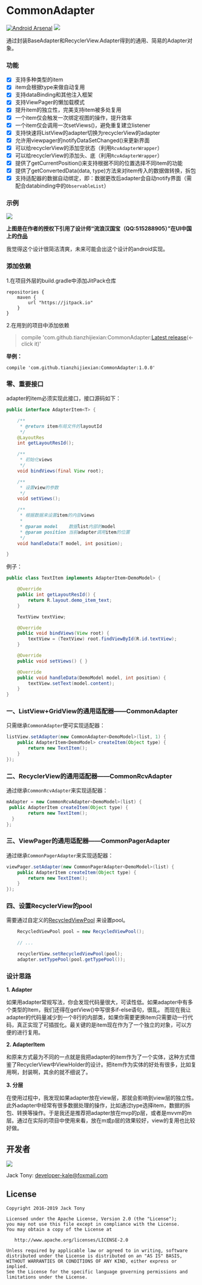 # CommonAdapter
[![Android Arsenal](https://img.shields.io/badge/Android%20Arsenal-CommonAdapter-brightgreen.svg?style=flat)](http://android-arsenal.com/details/1/1861)
[![](https://jitpack.io/v/tianzhijiexian/CommonAdapter.svg)](https://jitpack.io/#tianzhijiexian/CommonAdapter)

通过封装BaseAdapter和RecyclerView.Adapter得到的通用、简易的Adapter对象。  

### 功能

- [x] 支持多种类型的item
- [x] item会根据type来做自动复用
- [x] ​支持dataBinding和其他注入框架
- [x] 支持ViewPager的懒加载模式
- [x] 提升item的独立性，完美支持item被多处复用
- [x] 一个item仅会触发一次绑定视图的操作，提升效率
- [x] 一个item仅会调用一次setViews()，避免重复建立listener
- [x] 支持快速将ListView的adapter切换为recyclerView的adapter
- [x] 允许用viewpager的notifyDataSetChanged()来更新界面
- [x] 可以给recyclerView的添加空状态（利用`RcvAdapterWrapper`）
- [x] 可以给recyclerView的添加头、底（利用`RcvAdapterWrapper`）
- [x] 提供了getCurrentPosition()来支持根据不同的位置选择不同item的功能
- [x] 提供了getConvertedData(data, type)方法来对item传入的数据做转换，拆包
- [x] 支持适配器的数据自动绑定，即：数据更改后adapter会自动notify界面（需配合databinding中的`ObservableList`）

### 示例

![](./demo/ios_demo.png)

**上图是在作者的授权下引用了设计师“流浪汉国宝（QQ:515288905）”在UI中国上的[作品](http://www.ui.cn/detail/149952.html)**

我觉得这个设计很简洁清爽，未来可能会出这个设计的android实现。

### 添加依赖

1.在项目外层的build.gradle中添加JitPack仓库

```
repositories {
	maven {
		url "https://jitpack.io"
	}
}
```

2.在用到的项目中添加依赖  
>	compile 'com.github.tianzhijiexian:CommonAdapter:[Latest release](https://github.com/tianzhijiexian/CommonAdapter/releases)(<-click it)'  

**举例：**
```
compile 'com.github.tianzhijiexian:CommonAdapter:1.0.0'
```

### 零、重要接口

adapter的item必须实现此接口，接口源码如下：   

```java
public interface AdapterItem<T> {

    /**
     * @return item布局文件的layoutId
     */
    @LayoutRes
    int getLayoutResId();

    /**
     * 初始化views
     */
    void bindViews(final View root);

    /**
     * 设置view的参数
     */
    void setViews();

    /**
     * 根据数据来设置item的内部views
     *
     * @param model    数据list内部的model
     * @param position 当前adapter调用item的位置
     */
    void handleData(T model, int position);

}  
```

例子：  

```java
public class TextItem implements AdapterItem<DemoModel> {

    @Override
    public int getLayoutResId() {
        return R.layout.demo_item_text;
    }

    TextView textView;

    @Override
    public void bindViews(View root) {
        textView = (TextView) root.findViewById(R.id.textView);
    }

    @Override
    public void setViews() { }

    @Override
    public void handleData(DemoModel model, int position) {
        textView.setText(model.content);
    }
}
```

### 一、ListView+GridView的通用适配器——CommonAdapter

只需继承`CommonAdapter`便可实现适配器：  

```java
listView.setAdapter(new CommonAdapter<DemoModel>(list, 1) {
    public AdapterItem<DemoModel> createItem(Object type) {
        return new TextItem();
    }
});
```

### 二、RecyclerView的通用适配器——CommonRcvAdapter

通过继承`CommonRcvAdapter`来实现适配器：   

```java  	
mAdapter = new CommonRcvAdapter<DemoModel>(list) {
 public AdapterItem createItem(Object type) {
        return new TextItem();
  }
};    
```

### 三、ViewPager的通用适配器——CommonPagerAdapter   

通过继承`CommonPagerAdapter`来实现适配器：

```java
viewPager.setAdapter(new CommonPagerAdapter<DemoModel>(list) {
	public AdapterItem createItem(Object type) {
	    return new TextItem();
	}
});
```  

### 四、设置RecyclerView的pool

需要通过自定义的[RecycledViewPool](https://github.com/tianzhijiexian/CommonAdapter/blob/master/adapter/src/main/java/kale/adapter/RecycledViewPool.java) 
来设置pool。

```java
    RecycledViewPool pool = new RecycledViewPool();
    
    // ...

    recyclerView.setRecycledViewPool(pool);
    adapter.setTypePool(pool.getTypePool());
```

### 设计思路

**1. Adapter**  

如果用adapter常规写法，你会发现代码量很大，可读性低。如果adapter中有多个类型的Item，我们还得在getView()中写很多if-else语句，很乱。
而现在我让adapter的代码量减少到一个8行的内部类，如果你需要更换item只需要动一行代码，真正实现了可插拔化。最关键的是item现在作为了一个独立的对象，可以方便的进行复用。

**2. AdapterItem**  

和原来方式最为不同的一点就是我把adapter的item作为了一个实体，这种方式借鉴了RecyclerView中ViewHolder的设计。把item作为实体的好处有很多，比如复用啊，封装啊，其余的就不细说了。  

**3. 分层**  

在使用过程中，我发现如果adapter放在view层，那就会影响到view层的独立性。此外adapter中经常有很多数据处理的操作，比如通过type选择item，数据的拆包、转换等操作。于是我还是推荐把adapter放在mvp的p层，或者是mvvm的m层。通过在实际的项目中使用来看，放在m或p层的效果较好，view的复用也比较好做。


## 开发者

![](https://avatars3.githubusercontent.com/u/9552155?v=3&s=460)

Jack Tony: <developer-kale@foxmail.com>  


## License

```  
Copyright 2016-2019 Jack Tony

Licensed under the Apache License, Version 2.0 (the "License");
you may not use this file except in compliance with the License.
You may obtain a copy of the License at

   http://www.apache.org/licenses/LICENSE-2.0

Unless required by applicable law or agreed to in writing, software
distributed under the License is distributed on an "AS IS" BASIS,
WITHOUT WARRANTIES OR CONDITIONS OF ANY KIND, either express or implied.
See the License for the specific language governing permissions and
limitations under the License.
```
